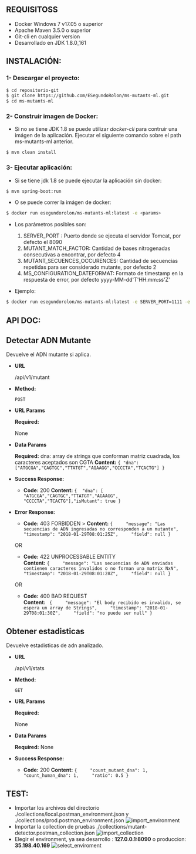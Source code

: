 ## REQUISITOSS

* Docker Windows 7 v17.05 o superior
* Apache Maven 3.5.0 o superior
* Git-cli en cualquier version
* Desarrollado en JDK 1.8.0_161 <Opcional>

## INSTALACIÓN:

### 1- Descargar el proyecto:


```bash
$ cd repositorio-git
$ git clone https://github.com/ESegundoRolon/ms-mutants-ml.git
$ cd ms-mutants-ml
```

### 2- Construir imagen de Docker:

* Si no se tiene JDK 1.8 se puede utilizar *docker-cli* para contruir una imágen de la aplicación. Ejecutar el siguiente comando sobre el path ms-mutants-ml anterior.

```bash
$ mvn clean install
```
### 3- Ejecutar aplicación:

*  Si se tiene jdk 1.8 se puede ejecutar la aplicación sin docker:
```bash
$ mvn spring-boot:run
```
* O se puede correr la imágen de docker:
```bash
$ docker run esegundorolon/ms-mutants-ml:latest -e <params> 
```

* Los parámetros posibles son:
    1. SERVER_PORT : Puerto donde se ejecuta el servidor Tomcat, por defecto el 8090
    2.  MUTANT_MATCH_FACTOR: Cantidad de bases nitrogenadas consecutivas a encontrar, por defecto 4
    3.  MUTANT_SECUENCES_OCCURENCES: Cantidad de secuencias repetidas para ser considerado mutante, por defecto 2
    4.  MS_CONFIGURATION_DATEFORMAT: Formato de timestamp en la respuesta de error, por defecto yyyy-MM-dd'T'HH:mm:ss'Z'

* Ejemplo: 
```bash
$ docker run esegundorolon/ms-mutants-ml:latest -e SERVER_PORT=1111 -e MUTANT_MATCH_FACTOR=5
```
## API DOC:

**Detectar ADN Mutante**
----
  Devuelve el ADN mutante si aplica.

* **URL**

  /api/v1/mutant

* **Method:**

  `POST`
  
*  **URL Params**

   **Required:**
 
    None

* **Data Params**

  **Required:**
  dna: array de strings que conforman matriz cuadrada, los caracteres aceptados son CGTA
  **Content:** `{ "dna":["ATGCGA","CAGTGC","TTATGT","AGAAGG","CCCCTA","TCACTG"] }`

* **Success Response:**

  * **Code:** 200 
    **Content:** `{  "dna": [ "ATGCGA","CAGTGC","TTATGT","AGAAGG", "CCCCTA","TCACTG"],"isMutant": true }`
 
* **Error Response:**

  * **Code:** 403 FORBIDDEN >
    **Content:** `{     "message": "Las secuencias de ADN ingresadas no corresponden a un mutante",     "timestamp": "2018-01-29T08:01:25Z",     "field": null }`

  OR

  * **Code:** 422 UNPROCESSABLE ENTITY <br />
    **Content:** `{     "message": "Las secuencias de ADN enviadas contienen caracteres invalidos o no forman una matrix NxN",     "timestamp": "2018-01-29T08:01:28Z",     "field": null }`
    
  OR
  
  * **Code:** 400 BAD REQUEST <br />
      **Content:** ` {     "message": "El body recibido es invalido, se espera un array de Strings",     "timestamp": "2018-01-29T08:01:30Z",     "field": "no puede ser null" }`

**Obtener estadisticas**
----
  Devuelve estadisticas de adn analizado.

* **URL**

  /api/v1/stats

* **Method:**

  `GET`
  
*  **URL Params**

   **Required:**
 
    None

* **Data Params**

  **Required:**
    None

* **Success Response:**

  * **Code:** 200 
    **Content:** `{     "count_mutant_dna": 1,     "count_human_dna": 1,     "ratio": 0.5 }`

## TEST:


  * Importar los archivos del directorio ./collections/local.postman_environment.json y ./collections/prod.postman_environment.json
![import_environment](https://user-images.githubusercontent.com/29233071/35500785-66c16cee-04b6-11e8-92cc-57be0e8c79a3.png)
   * Importar la collection de pruebas ./collections/mutant-detector.postman_collection.json
![import_collection](https://user-images.githubusercontent.com/29233071/35500824-878a3e1a-04b6-11e8-8308-d5798e2ef44b.png)
   * Elegir el environment, ya sea desarrollo : **127.0.0.1:8090** o produccion: **35.198.40.169**
![select_enviroment](https://user-images.githubusercontent.com/29233071/35500870-be20b544-04b6-11e8-8887-d15e8dffe09e.png)





